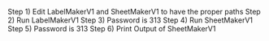 ﻿Step 1) Edit LabelMakerV1 and SheetMakerV1 to have the proper paths
Step 2) Run LabelMakerV1
Step 3) Password is 313
Step 4) Run SheetMakerV1
Step 5) Password is 313
Step 6) Print Output of SheetMakerV1